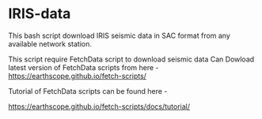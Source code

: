 # IRIS-data
This bash script download IRIS seismic data in SAC format from any available network station.

This script require FetchData script to download seismic data Can Dowload latest version of FetchData scripts from here - 
https://earthscope.github.io/fetch-scripts/

Tutorial of FetchData scripts can be found here - 

https://earthscope.github.io/fetch-scripts/docs/tutorial/
